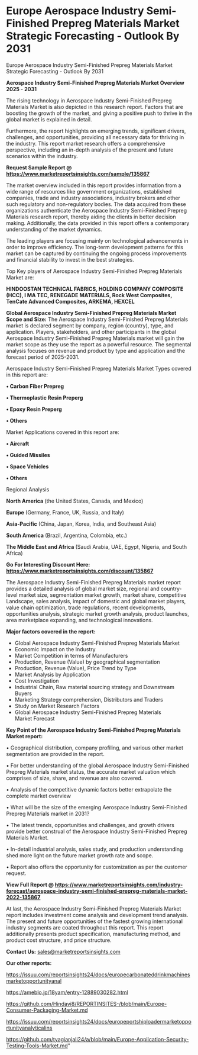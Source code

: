 # Europe Aerospace Industry Semi-Finished Prepreg Materials Market Strategic Forecasting - Outlook By 2031
Europe Aerospace Industry Semi-Finished Prepreg Materials Market Strategic Forecasting - Outlook By 2031

<Strong> Aerospace Industry Semi-Finished Prepreg Materials Market Overview 2025 - 2031</strong>

The rising technology in Aerospace Industry Semi-Finished Prepreg Materials Market is also depicted in this research report. Factors that are boosting the growth of the market, and giving a positive push to thrive in the global market is explained in detail.

Furthermore, the report highlights on emerging trends, significant drivers, challenges, and opportunities, providing all necessary data for thriving in the industry. This report market research offers a comprehensive perspective, including an in-depth analysis of the present and future scenarios within the industry.

<strong>Request Sample Report @ <a href=https://www.marketreportsinsights.com/sample/135867>https://www.marketreportsinsights.com/sample/135867</a></strong>

The market overview included in this report provides information from a wide range of resources like government organizations, established companies, trade and industry associations, industry brokers and other such regulatory and non-regulatory bodies. The data acquired from these organizations authenticate the Aerospace Industry Semi-Finished Prepreg Materials research report, thereby aiding the clients in better decision making. Additionally, the data provided in this report offers a contemporary understanding of the market dynamics.

The leading players are focusing mainly on technological advancements in order to improve efficiency. The long-term development patterns for this market can be captured by continuing the ongoing process improvements and financial stability to invest in the best strategies.

Top Key players of Aerospace Industry Semi-Finished Prepreg Materials Market are:

<strong>HINDOOSTAN TECHNICAL FABRICS, HOLDING COMPANY COMPOSITE (HCC), I MA TEC, RENEGADE MATERIALS, Rock West Composites, TenCate Advanced Composites, ARKEMA, HEXCEL</strong>

<strong><b>Global Aerospace Industry Semi-Finished Prepreg Materials Market Scope and Size:</b></strong>
The Aerospace Industry Semi-Finished Prepreg Materials market is declared segment by company, region (country), type, and application. Players, stakeholders, and other participants in the global Aerospace Industry Semi-Finished Prepreg Materials market will gain the market scope as they use the report as a powerful resource. The segmental analysis focuses on revenue and product by type and application and the forecast period of 2025-2031.

Aerospace Industry Semi-Finished Prepreg Materials Market Types covered in this report are:

<strong>• Carbon Fiber Prepreg

• Thermoplastic Resin Preperg

• Epoxy Resin Preperg

• Others</strong>

Market Applications covered in this report are:

<strong>• Aircraft

• Guided Missiles

• Space Vehicles

• Others</strong> 

Regional Analysis

<strong>North America</strong> (the United States, Canada, and Mexico)

<strong>Europe</strong> (Germany, France, UK, Russia, and Italy)

<strong>Asia-Pacific</strong> (China, Japan, Korea, India, and Southeast Asia)

<strong>South America</strong> (Brazil, Argentina, Colombia, etc.)

<strong>The Middle East and Africa</strong> (Saudi Arabia, UAE, Egypt, Nigeria, and South Africa)

<strong>Go For Interesting Discount Here: <a href=https://www.marketreportsinsights.com/discount/135867>https://www.marketreportsinsights.com/discount/135867</a></strong>

The Aerospace Industry Semi-Finished Prepreg Materials market report provides a detailed analysis of global market size, regional and country-level market size, segmentation market growth, market share, competitive Landscape, sales analysis, impact of domestic and global market players, value chain optimization, trade regulations, recent developments, opportunities analysis, strategic market growth analysis, product launches, area marketplace expanding, and technological innovations.

<strong><b>Major factors covered in the report:</b></strong>
<ul>
  <li>Global Aerospace Industry Semi-Finished Prepreg Materials Market </li>
  <li>Economic Impact on the Industry</li>
  <li>Market Competition in terms of Manufacturers</li>
  <li>Production, Revenue (Value) by geographical segmentation</li>
  <li>Production, Revenue (Value), Price Trend by Type</li>
  <li>Market Analysis by Application</li>
  <li>Cost Investigation</li>
  <li>Industrial Chain, Raw material sourcing strategy and Downstream Buyers</li>
  <li>Marketing Strategy comprehension, Distributors and Traders</li>
  <li>Study on Market Research Factors</li>
  <li>Global Aerospace Industry Semi-Finished Prepreg Materials Market Forecast</li>
</ul>

<strong><b>Key Point of the Aerospace Industry Semi-Finished Prepreg Materials Market report:</b></strong>

• Geographical distribution, company profiling, and various other market segmentation are provided in the report.

• For better understanding of the global Aerospace Industry Semi-Finished Prepreg Materials market status, the accurate market valuation which comprises of size, share, and revenue are also covered.

• Analysis of the competitive dynamic factors better extrapolate the complete market overview

• What will be the size of the emerging Aerospace Industry Semi-Finished Prepreg Materials market in 2031?

• The latest trends, opportunities and challenges, and growth drivers provide better construal of the Aerospace Industry Semi-Finished Prepreg Materials Market.

• In-detail industrial analysis, sales study, and production understanding shed more light on the future market growth rate and scope.

• Report also offers the opportunity for customization as per the customer request.

<strong><b>View Full Report @ <a href=https://www.marketreportsinsights.com/industry-forecast/aerospace-industry-semi-finished-prepreg-materials-market-2022-135867>https://www.marketreportsinsights.com/industry-forecast/aerospace-industry-semi-finished-prepreg-materials-market-2022-135867</a></b></strong>


At last, the Aerospace Industry Semi-Finished Prepreg Materials Market report includes investment come analysis and development trend analysis. The present and future opportunities of the fastest growing international industry segments are coated throughout this report. This report additionally presents product specification, manufacturing method, and product cost structure, and price structure.

<strong>Contact Us:</strong>
sales@marketreportsinsights.com

<strong>Our other reports:</strong>

<a href=https://issuu.com/reportsinsights24/docs/europecarbonateddrinkmachinesmarketopportunityanal>https://issuu.com/reportsinsights24/docs/europecarbonateddrinkmachinesmarketopportunityanal</a>

<a href=https://ameblo.jp/18yam/entry-12889030282.html>https://ameblo.jp/18yam/entry-12889030282.html</a>

<a href=https://github.com/Hindavi8/REPORTINSITES-/blob/main/Europe-Consumer-Packaging-Market.md>https://github.com/Hindavi8/REPORTINSITES-/blob/main/Europe-Consumer-Packaging-Market.md</a>

<a href=https://issuu.com/reportsinsights24/docs/europeportshiploadermarketopportunityanalyticalins>https://issuu.com/reportsinsights24/docs/europeportshiploadermarketopportunityanalyticalins</a>

<a href=https://github.com/tyagianjali24/a/blob/main/Europe-Application-Security-Testing-Tools-Market.md>https://github.com/tyagianjali24/a/blob/main/Europe-Application-Security-Testing-Tools-Market.md</a>"
